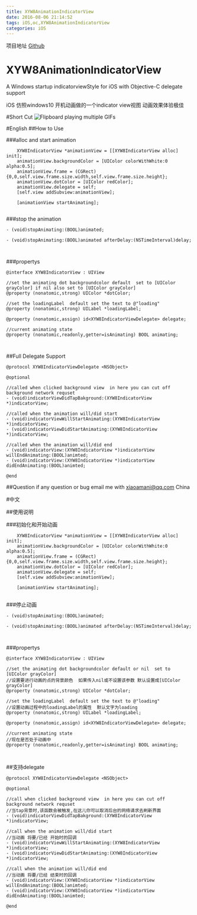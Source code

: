 ```yaml
---
title: XYW8AnimationIndicatorView
date: 2016-08-06 21:14:52
tags: iOS,oc,XYW8AnimationIndicatorView
categories: iOS
---
```

项目地址 [Github](https://github.com/levinXiao/AnimationIndicatorView)

# XYW8AnimationIndicatorView
A Windows startup  indicatorviewStyle for iOS with Objective-C delegate support

iOS 仿照windows10 开机动画做的一个indicator view视图 动画效果体验极佳

#Short Cut
![Flipboard playing multiple GIFs](https://github.com/levinXiao/XYW8AnimationIndicatorView/raw/master/XYW8IndicatorView.gif)

#English
##How to Use

###alloc and start animation
```
    XYW8IndicatorView *animationView = [[XYW8IndicatorView alloc] init];
    animationView.backgroundColor = [UIColor colorWithWhite:0 alpha:0.5];
    animationView.frame = (CGRect){0,0,self.view.frame.size.width,self.view.frame.size.height};
    animationView.dotColor = [UIColor redColor];
    animationView.delegate = self;
    [self.view addSubview:animationView];
    
    [animationView startAnimating];
    
```

###stop the animation

``` 
- (void)stopAnimating:(BOOL)animated;

- (void)stopAnimating:(BOOL)animated afterDelay:(NSTimeInterval)delay;

    
```

###propertys

``` 
@interface XYW8IndicatorView : UIView

//set the animating dot backgroundcolor default  set to [UIColor grayColor] if nil also set to [UIColor grayColor]
@property (nonatomic,strong) UIColor *dotColor;

//set the loadingLabel  default set the text to @"loading"
@property (nonatomic,strong) UILabel *loadingLabel;

@property (nonatomic,assign) id<XYW8IndicatorViewDelegate> delegate;

//current animating state
@property (nonatomic,readonly,getter=isAnimating) BOOL animating;

    
```

##Full Delegate Support
```
@protocol XYW8IndicatorViewDelegate <NSObject>

@optional

//called when clicked background view  in here you can cut off background network requset
- (void)indicatorViewDidTapBakground:(XYW8IndicatorView *)indicatorView;

//called when the animation will/did start
- (void)indicatorViewWillStartAnimating:(XYW8IndicatorView *)indicatorView;
- (void)indicatorViewDidStartAnimating:(XYW8IndicatorView *)indicatorView;

//called when the animation will/did end
- (void)indicatorView:(XYW8IndicatorView *)indicatorView willEndAnimating:(BOOL)animted;
- (void)indicatorView:(XYW8IndicatorView *)indicatorView didEndAnimating:(BOOL)animted;

@end

```

##Question
if any question or bug  email me with xiaoamani@qq.com China

#中文

##使用说明

###初始化和开始动画
```
    XYW8IndicatorView *animationView = [[XYW8IndicatorView alloc] init];
    animationView.backgroundColor = [UIColor colorWithWhite:0 alpha:0.5];
    animationView.frame = (CGRect){0,0,self.view.frame.size.width,self.view.frame.size.height};
    animationView.dotColor = [UIColor redColor];
    animationView.delegate = self;
    [self.view addSubview:animationView];
    
    [animationView startAnimating];
    
```

###停止动画

``` 
- (void)stopAnimating:(BOOL)animated;

- (void)stopAnimating:(BOOL)animated afterDelay:(NSTimeInterval)delay;

    
```

###propertys

``` 
@interface XYW8IndicatorView : UIView

//set the animating dot backgroundcolor default or nil  set to [UIColor grayColor]
//设置要进行动画的点的背景颜色  如果传入nil或不设置该参数 默认设置成[UIColor grayColor]
@property (nonatomic,strong) UIColor *dotColor;

//set the loadingLabel  default set the text to @"loading"
//设置动画过程中的loadingLabel的属性  默认文字为loading
@property (nonatomic,strong) UILabel *loadingLabel;

@property (nonatomic,assign) id<XYW8IndicatorViewDelegate> delegate;

//current animating state
//现在是否处于动画中
@property (nonatomic,readonly,getter=isAnimating) BOOL animating;

    
```

##支持delegate
```
@protocol XYW8IndicatorViewDelegate <NSObject>

@optional

//call when clicked background view  in here you can cut off background network requset
//当tap背景时,该函数会被触发,在这儿你可以取消后台的网络请求去刷新界面
- (void)indicatorViewDidTapBakground:(XYW8IndicatorView *)indicatorView;

//call when the animation will/did start
//当动画 将要/已经 开始时的回调
- (void)indicatorViewWillStartAnimating:(XYW8IndicatorView *)indicatorView;
- (void)indicatorViewDidStartAnimating:(XYW8IndicatorView *)indicatorView;

//call when the animation will/did end
//当动画 将要/已经 结束时的回调
- (void)indicatorView:(XYW8IndicatorView *)indicatorView willEndAnimating:(BOOL)animted;
- (void)indicatorView:(XYW8IndicatorView *)indicatorView didEndAnimating:(BOOL)animted;

@end

```